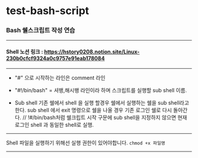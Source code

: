 # test-bash-script
### Bash 쉘스크립트 작성 연습

---

#### Shell 노션 링크 : https://hstory0208.notion.site/Linux-230b0cfcf9324a0c9757e91eab178084

---

- "#" 으로 시작하는 라인은 comment 라인
- "#!/bin/bash" = 셔뱅,해시뱅 라인이라 하며 스크립트를 실행할 sub shell 이름.

- Sub shell
기존 쉘에서 shell 을 실행 할경우 쉘에서 실행하는 쉘을 sub shell라고 한다.
sub shell 에서 exit 명령으로 쉘을 나올 경우 기존 로그인 쉘로 다시 돌아간다.
// !#/bin/bash처럼 쉘크립트 시작 구문에 sub shell을 지정하지 않으면 현재 로그인 shell 과 동일한 shell로 실행.  

---

Shell 파일을 실행하기 위해선 실행 권한이 있어야합니다.
``` chmod +x 파일명 ```

---

